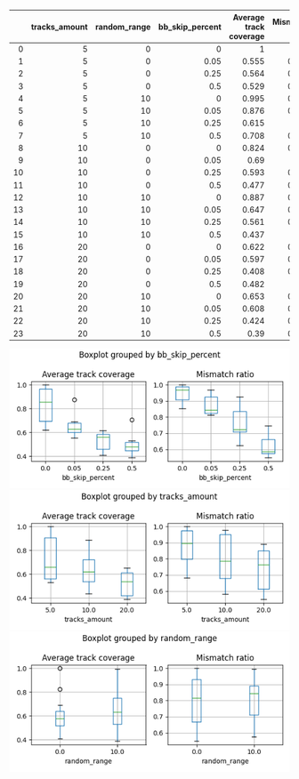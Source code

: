 |    |   tracks_amount |   random_range |   bb_skip_percent |   Average track coverage |   Mismatch ratio |
|---:|----------------:|---------------:|------------------:|-------------------------:|-----------------:|
|  0 |               5 |              0 |              0    |                    1     |            1     |
|  1 |               5 |              0 |              0.05 |                    0.555 |            0.814 |
|  2 |               5 |              0 |              0.25 |                    0.564 |            0.926 |
|  3 |               5 |              0 |              0.5  |                    0.529 |            0.684 |
|  4 |               5 |             10 |              0    |                    0.995 |            0.995 |
|  5 |               5 |             10 |              0.05 |                    0.876 |            0.968 |
|  6 |               5 |             10 |              0.25 |                    0.615 |            0.87  |
|  7 |               5 |             10 |              0.5  |                    0.708 |            0.747 |
|  8 |              10 |              0 |              0    |                    0.824 |            0.978 |
|  9 |              10 |              0 |              0.05 |                    0.69  |            0.95  |
| 10 |              10 |              0 |              0.25 |                    0.593 |            0.734 |
| 11 |              10 |              0 |              0.5  |                    0.477 |            0.597 |
| 12 |              10 |             10 |              0    |                    0.887 |            0.959 |
| 13 |              10 |             10 |              0.05 |                    0.647 |            0.842 |
| 14 |              10 |             10 |              0.25 |                    0.561 |            0.706 |
| 15 |              10 |             10 |              0.5  |                    0.437 |            0.58  |
| 16 |              20 |              0 |              0    |                    0.622 |            0.891 |
| 17 |              20 |              0 |              0.05 |                    0.597 |            0.817 |
| 18 |              20 |              0 |              0.25 |                    0.408 |            0.625 |
| 19 |              20 |              0 |              0.5  |                    0.482 |            0.55  |
| 20 |              20 |             10 |              0    |                    0.653 |            0.854 |
| 21 |              20 |             10 |              0.05 |                    0.608 |            0.848 |
| 22 |              20 |             10 |              0.25 |                    0.424 |            0.713 |
| 23 |              20 |             10 |              0.5  |                    0.39  |            0.575 |

![Boxplot](metrics_figures/boxplot_bb_skip_percent_soft.png)
![Boxplot](metrics_figures/boxplot_tracks_amount_soft.png)
![Boxplot](metrics_figures/boxplot_random_range_soft.png)
